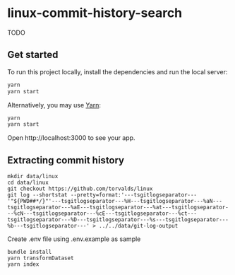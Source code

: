 # linux-commit-history-search

TODO

## Get started

To run this project locally, install the dependencies and run the local server:

```sh
yarn
yarn start
```

Alternatively, you may use [Yarn](https://http://yarnpkg.com/):

```sh
yarn
yarn start
```

Open http://localhost:3000 to see your app.

## Extracting commit history

```shell
mkdir data/linux
cd data/linux
git checkout https://github.com/torvalds/linux
git log --shortstat --pretty=format:'---tsgitlogseparator---'"${PWD##*/}"'---tsgitlogseparator---%H---tsgitlogseparator---%aN---tsgitlogseparator---%aE---tsgitlogseparator---%at---tsgitlogseparator---%cN---tsgitlogseparator---%cE---tsgitlogseparator---%ct---tsgitlogseparator---%D---tsgitlogseparator---%s---tsgitlogseparator---%b---tsgitlogseparator---' > ../../data/git-log-output
```

Create .env file using .env.example as sample

```shell
bundle install
yarn transformDataset
yarn index
```
